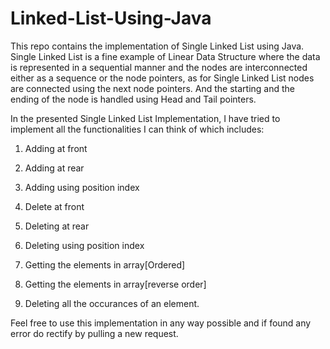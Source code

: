 # Linked-List-Using-Java
This repo contains the implementation of Single Linked List using Java.
Single Linked List is a fine example of Linear Data Structure where the data is represented in a sequential manner and the nodes are interconnected either as a sequence or the node pointers, as for Single Linked List nodes are connected using the next node pointers. And the starting and the ending of the node is handled using Head and Tail pointers.

In the presented Single Linked List Implementation, I have tried to implement all the functionalities I can think of which includes:
1. Adding at front
2. Adding at rear
3. Adding using position index

4. Delete at front
5. Deleting at rear
6. Deleting using position index

7. Getting the elements in array[Ordered]
8. Getting the elements in array[reverse order]
9. Deleting all the occurances of an element.

Feel free to use this implementation in any way possible and if found any error do rectify by pulling a new request.
